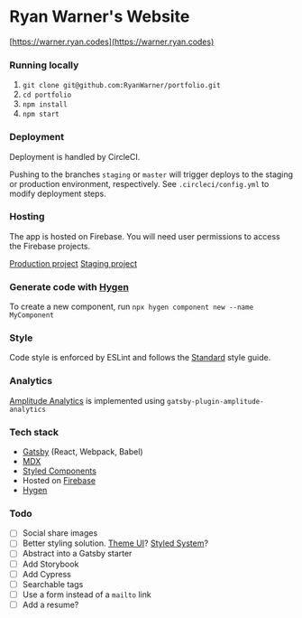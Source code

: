 # Ryan Warner's Website

[https://warner.ryan.codes](https://warner.ryan.codes)

### Running locally

1. `git clone git@github.com:RyanWarner/portfolio.git`
1. `cd portfolio`
1. `npm install`
1. `npm start`

### Deployment

Deployment is handled by CircleCI.

Pushing to the branches `staging` or `master` will trigger deploys to the staging or production environment, respectively. See `.circleci/config.yml` to modify deployment steps.

### Hosting

The app is hosted on Firebase. You will need user permissions to access the Firebase projects.

[Production project](https://console.firebase.google.com/u/0/project/warner-codes/overview)
[Staging project](https://console.firebase.google.com/u/0/project/warner-codes-staging/overview)

### Generate code with [Hygen](hygen.io)

To create a new component, run `npx hygen component new --name MyComponent`

### Style

Code style is enforced by ESLint and follows the [Standard](https://standardjs.com/) style guide.

### Analytics

[Amplitude Analytics](https://amplitude.com/) is implemented using `gatsby-plugin-amplitude-analytics`

### Tech stack

- [Gatsby](gatsbyjs.org) (React, Webpack, Babel)
- [MDX](https://mdxjs.com/)
- [Styled Components](styled-components.com)
- Hosted on [Firebase](https://firebase.google.com/)
- [Hygen](hygen.io)


### Todo

- [ ] Social share images
- [ ] Better styling solution. [Theme UI](https://theme-ui.com/)? [Styled System](https://styled-system.com/)?
- [ ] Abstract into a Gatsby starter
- [ ] Add Storybook
- [ ] Add Cypress
- [ ] Searchable tags
- [ ] Use a form instead of a `mailto` link
- [ ] Add a resume?
